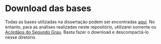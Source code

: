 # Download das bases

Todas as bases utilizadas na dissertação podem ser encontradas [aqui](https://osf.io/as8uv/). No entanto, para as análises realizadas neste repositório, utilizarei somente os [Acórdãos do Segundo Grau](https://osf.io/qbm7z/download). Basta fazer o download e descompactá-lo nesse diretório.
 
